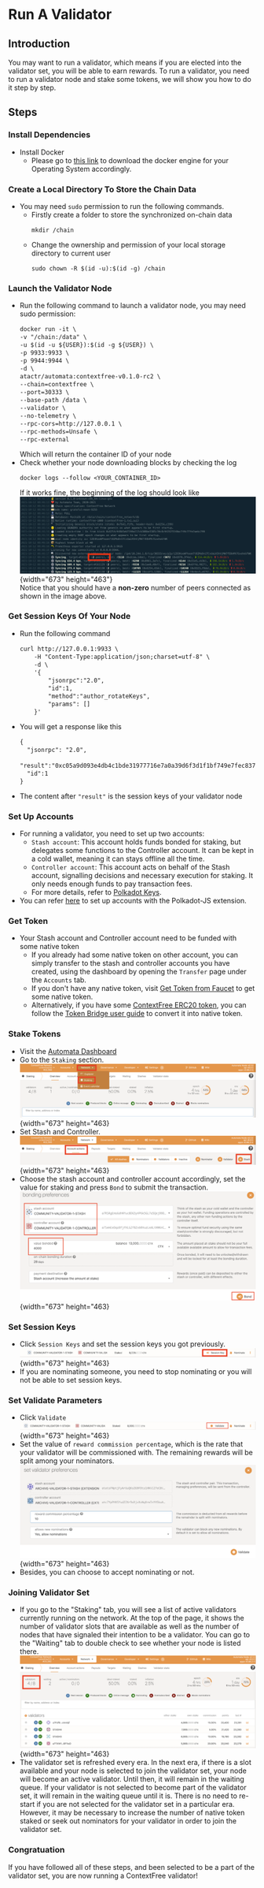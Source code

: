 # Run A Validator
## Introduction
You may want to run a validator, which means if you are elected into the validator set, you will be able to earn rewards. To run a validator, you need to run a validator node and stake some tokens, we will show you how to do it step by step.

## Steps
### Install Dependencies
- Install Docker
  - Please go to [this link](https://docs.docker.com/get-docker/) to download the docker engine for your Operating System accordingly.

### Create a Local Directory To Store the Chain Data
- You may need `sudo` permission to run the following commands.
  - Firstly create a folder to store the synchronized on-chain data
    ```
    mkdir /chain
    ```
  - Change the ownership and permission of your local storage directory to current user
    ```
    sudo chown -R $(id -u):$(id -g) /chain
    ```

### Launch the Validator Node
- Run the following command to launch a validator node, you may need sudo permission:
  ```
  docker run -it \
  -v "/chain:/data" \
  -u $(id -u ${USER}):$(id -g ${USER}) \
  -p 9933:9933 \
  -p 9944:9944 \
  -d \
  atactr/automata:contextfree-v0.1.0-rc2 \
  --chain=contextfree \
  --port=30333 \
  --base-path /data \
  --validator \
  --no-telemetry \
  --rpc-cors=http://127.0.0.1 \
  --rpc-methods=Unsafe \
  --rpc-external
  ```
  Which will return the container ID of your node
- Check whether your node downloading blocks by checking the log
    ```
    docker logs --follow <YOUR_CONTAINER_ID>
    ```
  If it works fine, the beginning of the log should look like<br>
  ![](../../assets/canaryimg/node_logs.png){width="673" height="463"}<br>
  Notice that you should have a **non-zero** number of peers connected as shown in the image above.

### Get Session Keys Of Your Node
- Run the following command
    ```
    curl http://127.0.0.1:9933 \
        -H "Content-Type:application/json;charset=utf-8" \
        -d \
        '{
            "jsonrpc":"2.0",
            "id":1,
            "method":"author_rotateKeys",
            "params": []
        }'
    ```
- You will get a response like this
  ```
  {
    "jsonrpc": "2.0",
    "result":"0xc05a9d093e4db4c1bde31977716e7a0a39d6f3d1f1bf749e7fec8371147de730af6860aeef81a11130c9fcd317b96e736f6c36141c28f382a18f9faf6e7df797eaa951ead00d12db10937003f0956e3d3444d1774d452ed045dbc1b84d1bf1471abf5d77bf5033845f01be1188a852c6f0ba703042b4d06d14314841c1096c50",
    "id":1
  }
  ```
- The content after `"result"` is the session keys of your validator node

### Set Up Accounts
- For running a validator, you need to set up two accounts:
  - `Stash account`: This account holds funds bonded for staking, but delegates some functions to the Controller account. It can be kept in a cold wallet, meaning it can stays offline all the time.
  - `Controller account`: This account acts on behalf of the Stash account, signalling decisions and necessary execution for staking. It only needs enough funds to pay transaction fees.
  - For more details, refer to [Polkadot Keys](https://wiki.polkadot.network/docs/learn-keys).
- You can refer [here](../userguide/setupwallet.md) to set up accounts with the Polkadot-JS extension.

### Get Token
- Your Stash account and Controller account need to be funded with some native token
  - If you already had some native token on other account, you can simply transfer to the stash and controller accounts you have created, using the dashboard by opening the `Transfer` page under the `Accounts` tab.
  - If you don't have any native token, visit [Get Token from Faucet](../userguide/gettoken.md) to get some native token.
  - Alternatively, if you have some [ContextFree ERC20 token](https://ropsten.etherscan.io/token/0x8289b901CAC48EbBB1B5cb0049d1459EA1240EF7), you can follow the [Token Bridge user guide](../userguide/tokenbridge.md) to convert it into native token.

### Stake Tokens
- Visit the [Automata Dashboard](https://dashboard.ata.network/?rpc=wss%3A%2F%2Ffs-api.ata.network#/explorer)
-  Go to the `Staking` section.<br>
![](../../assets/canaryimg/validator/staking.png){width="673" height="463}<br>
- Set Stash and Controller.<br>
![](../../assets/canaryimg/validator/stash.png){width="673" height="463}<br>
- Choose the stash account and controller account accordingly, set the value for staking and press `Bond` to submit the transaction.<br>
![](../../assets/canaryimg/validator/bond.png){width="673" height="463}<br>

### Set Session Keys
- Click `Session Keys` and set the session keys you got previously.<br>
![](../../assets/canaryimg/validator/sessionkey.png){width="673" height="463}<br>
- If you are nominating someone, you need to stop nominating or you will not be able to set session keys.

### Set Validate Parameters
- Click `Validate`<br>
![](../../assets/canaryimg/validator/validate.png){width="673" height="463}<br>
- Set the value of `reward commission percentage`, which is the rate that your validator will be commissioned with. The remaining rewards will be split among your nominators.<br>
![](../../assets/canaryimg/validator/validate_2.png){width="673" height="463}<br>
- Besides, you can choose to accept nominating or not.

### Joining Validator Set
- If you go to the "Staking" tab, you will see a list of active validators currently running on the network. At the top of the page, it shows the number of validator slots that are available as well as the number of nodes that have signaled their intention to be a validator. You can go to the "Waiting" tab to double check to see whether your node is listed there.<br>
![](../../assets/canaryimg/validator/validatorset.png){width="673" height="463}<br>
- The validator set is refreshed every era. In the next era, if there is a slot available and your node is selected to join the validator set, your node will become an active validator. Until then, it will remain in the waiting queue. If your validator is not selected to become part of the validator set, it will remain in the waiting queue until it is. There is no need to re-start if you are not selected for the validator set in a particular era. However, it may be necessary to increase the number of native token staked or seek out nominators for your validator in order to join the validator set.

### Congratuation
If you have followed all of these steps, and been selected to be a part of the validator set, you are now running a ContextFree validator!